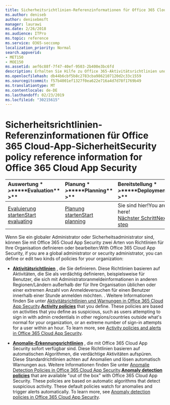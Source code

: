 ```yaml
---
title: Sicherheitsrichtlinien-Referenzinformationen für Office 365 Cloud-App-Sicherheit
ms.author: deniseb
author: denisebmsft
manager: laurawi
ms.date: 2/26/2018
ms.audience: ITPro
ms.topic: reference
ms.service: O365-seccomp
localization_priority: Normal
search.appverid:
- MET150
- MOE150
ms.assetid: aef6c88f-7f47-40ef-9503-2b400e3bc6fd
description: Erhalten Sie Hilfe zu Office 365-Aktivitätsrichtlinien und Erkennungsrichtlinien für Anomalien.
ms.openlocfilehash: db44b6cbf5b8c2783cba9862107120d2c33c1559
ms.sourcegitcommit: f57b4001ef1327f0ea622e716a4d7d78f1769b49
ms.translationtype: MT
ms.contentlocale: de-DE
ms.lasthandoff: 02/23/2019
ms.locfileid: "30215615"
---
```

# <a name="security-policy-reference-information-for-office-365-cloud-app-security"></a><span data-ttu-id="5196a-103">Sicherheitsrichtlinien-Referenzinformationen für Office 365 Cloud-App-Sicherheit</span><span class="sxs-lookup"><span data-stu-id="5196a-103">Security policy reference information for Office 365 Cloud App Security</span></span>
  
|<span data-ttu-id="5196a-104">Auswertung \* *\>*\*</span><span class="sxs-lookup"><span data-stu-id="5196a-104">\*\*\*\*Evaluation\*\* \>\*\*</span></span>|<span data-ttu-id="5196a-105">Planung \* *\>*\*</span><span class="sxs-lookup"><span data-stu-id="5196a-105">\*\*\*\*Planning\*\* \>\*\*</span></span>|<span data-ttu-id="5196a-106">Bereitstellung \* *\>*\*</span><span class="sxs-lookup"><span data-stu-id="5196a-106">\*\*\*\*Deployment\*\* \>\*\*</span></span>|<span data-ttu-id="5196a-107">Auslastung \* \* \* \*</span><span class="sxs-lookup"><span data-stu-id="5196a-107">\*\*\*\*Utilization\*\*\*\*</span></span>|
|:-----|:-----|:-----|:-----|
|[<span data-ttu-id="5196a-108">Evaluierung starten</span><span class="sxs-lookup"><span data-stu-id="5196a-108">Start evaluating</span></span>](office-365-cas-overview.md) <br/> |[<span data-ttu-id="5196a-109">Planung starten</span><span class="sxs-lookup"><span data-stu-id="5196a-109">Start planning</span></span>](get-ready-for-office-365-cas.md) <br/> |<span data-ttu-id="5196a-110">Sie sind hier!</span><span class="sxs-lookup"><span data-stu-id="5196a-110">You are here!</span></span>  <br/> [<span data-ttu-id="5196a-111">Nächster Schritt</span><span class="sxs-lookup"><span data-stu-id="5196a-111">Next step</span></span>](review-office-365-cas-alerts.md) <br/> |[<span data-ttu-id="5196a-112">Verwendung beginnen</span><span class="sxs-lookup"><span data-stu-id="5196a-112">Start utilizing</span></span>](utilization-activities-for-ocas.md) <br/> |
   
<span data-ttu-id="5196a-113">Wenn Sie ein globaler Administrator oder Sicherheitsadministrator sind, können Sie mit Office 365 Cloud App Security zwei Arten von Richtlinien für Ihre Organisation definieren oder bearbeiten:</span><span class="sxs-lookup"><span data-stu-id="5196a-113">With Office 365 Cloud App Security, if you are a global administrator or security administrator, you can define or edit two kinds of policies for your organization:</span></span>
  
- <span data-ttu-id="5196a-p101">**[Aktivitätsrichtlinien](activity-policies-and-alerts.md)** , die Sie definieren. Diese Richtlinien basieren auf Aktivitäten, die Sie als verdächtig definieren, beispielsweise für Benutzer, die sich mit Administratoranmeldeinformationen in anderen Regionen/Ländern außerhalb der für Ihre Organisation üblichen oder einer extremen Anzahl von Anmeldeversuchen für einen Benutzer innerhalb einer Stunde anmelden möchten. . Weitere Informationen finden Sie unter [Aktivitätsrichtlinien und Warnungen in Office 365 Cloud App Security](activity-policies-and-alerts.md).</span><span class="sxs-lookup"><span data-stu-id="5196a-p101">**[Activity policies](activity-policies-and-alerts.md)** that you define. These policies are based on activities that you define as suspicious, such as users attempting to sign in with admin credentials in other regions/countries outside what's normal for your organization, or an extreme number of sign-in attempts for a user within an hour. To learn more, see [Activity policies and alerts in Office 365 Cloud App Security](activity-policies-and-alerts.md).</span></span>
    
- <span data-ttu-id="5196a-p102">**[Anomalie-Erkennungsrichtlinien](anomaly-detection-policies-in-ocas.md)** , die mit Office 365 Cloud App Security sofort verfügbar sind. Diese Richtlinien basieren auf automatischen Algorithmen, die verdächtige Aktivitäten aufspüren. Diese Standardrichtlinien achten auf Anomalien und lösen automatisch Warnungen aus. Weitere Informationen finden Sie unter [Anomalie Detection Policies in Office 365 Cloud App Security](anomaly-detection-policies-in-ocas.md).</span><span class="sxs-lookup"><span data-stu-id="5196a-p102">**[Anomaly detection policies](anomaly-detection-policies-in-ocas.md)** that are available "out of the box" with Office 365 Cloud App Security. These policies are based on automatic algorithms that detect suspicious activity. These default policies watch for anomalies and trigger alerts automatically. To learn more, see [Anomaly detection policies in Office 365 Cloud App Security](anomaly-detection-policies-in-ocas.md).</span></span>
    

